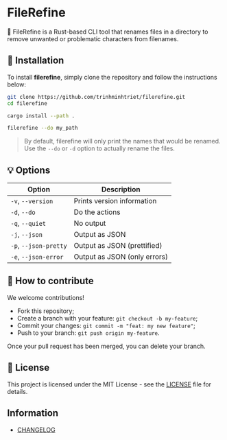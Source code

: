 # FileRefine

🧹 FileRefine is a Rust-based CLI tool that renames files in a directory to remove unwanted or problematic characters from filenames.

## 🚀 Installation

To install **filerefine**, simply clone the repository and follow the instructions below:

```sh
git clone https://github.com/trinhminhtriet/filerefine.git
cd filerefine

cargo install --path .

filerefine --do my_path
```

> By default, filerefine will only print the names that would be renamed. Use the `--do` or `-d` option to actually rename the files.

## 💡 Options

| Option                | Description                  |
| --------------------- | ---------------------------- |
| `-v`, `--version`     | Prints version information   |
| `-d`, `--do`          | Do the actions               |
| `-q`, `--quiet`       | No output                    |
| `-j`, `--json`        | Output as JSON               |
| `-p`, `--json-pretty` | Output as JSON (prettified)  |
| `-e`, `--json-error`  | Output as JSON (only errors) |

## 🤝 How to contribute

We welcome contributions!

- Fork this repository;
- Create a branch with your feature: `git checkout -b my-feature`;
- Commit your changes: `git commit -m "feat: my new feature"`;
- Push to your branch: `git push origin my-feature`.

Once your pull request has been merged, you can delete your branch.

## 📝 License

This project is licensed under the MIT License - see the [LICENSE](LICENSE) file for details.

## Information

- [CHANGELOG](CHANGELOG.md)
